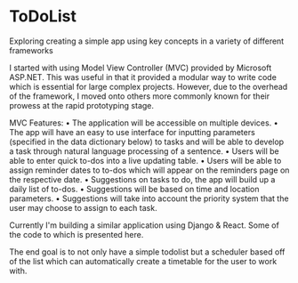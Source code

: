 # ToDoList

Exploring creating a simple app using key concepts in a variety of different frameworks

I started with using Model View Controller (MVC) provided by Microsoft ASP.NET. This was useful in that it provided a modular way to write code which is essential for large complex projects. However, due to the overhead of the framework, I moved onto others more commonly known for their prowess at the rapid prototyping stage. 

MVC Features:
•	The application will be accessible on multiple devices.
•	The app will have an easy to use interface for inputting parameters (specified in the data dictionary below) to tasks and will be able to develop a task through natural language processing of a sentence. 
•	Users will be able to enter quick to-dos into a live updating table. 
•	Users will be able to assign reminder dates to to-dos which will appear on the reminders page on the respective date.
•	Suggestions on tasks to do, the app will build up a daily list of to-dos. 
•	Suggestions will be based on time and location parameters.
•	Suggestions will take into account the priority system that the user may choose to assign to each task. 


Currently I'm building a similar application using Django & React. Some of the code to which is presented here. 

The end goal is to not only have a simple todolist but a scheduler based off of the list which can automatically create a timetable for the user to work with. 
